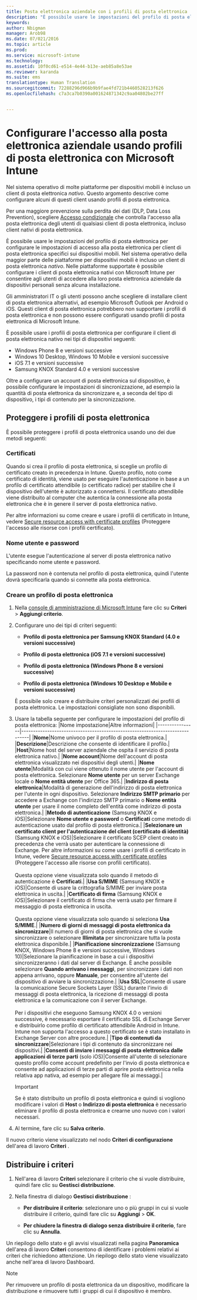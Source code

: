 ```yaml
---
title: Posta elettronica aziendale con i profili di posta elettronica | Microsoft Intune
description: "È possibile usare le impostazioni del profilo di posta elettronica per configurare le impostazioni di accesso alla posta elettronica per client di posta elettronica specifici sui dispositivi mobili."
keywords: 
author: Nbigman
manager: Arob98
ms.date: 07/021/2016
ms.topic: article
ms.prod: 
ms.service: microsoft-intune
ms.technology: 
ms.assetid: 10f0cd61-e514-4e44-b13e-aeb85a8e53ae
ms.reviewer: karanda
ms.suite: ems
translationtype: Human Translation
ms.sourcegitcommit: 72288296d966b9b9fae4fd721b4460528213f626
ms.openlocfilehash: c7a3ca7b0390a001624871342c9aa04802be27ff


---
```


# Configurare l'accesso alla posta elettronica aziendale usando profili di posta elettronica con Microsoft Intune
Nel sistema operativo di molte piattaforme per dispositivi mobili è incluso un client di posta elettronica *nativo*.  Questo argomento descrive come configurare alcuni di questi client usando profili di posta elettronica.

Per una maggiore prevenzione sulla perdita dei dati (DLP, Data Loss Prevention), scegliere [Accesso condizionale](restrict-access-to-email-and-o365-services-with-microsoft-intune.md) che controlla l'accesso alla posta elettronica degli utenti di qualsiasi client di posta elettronica, incluso client nativi di posta elettronica.

È possibile usare le impostazioni del profilo di posta elettronica per configurare le impostazioni di accesso alla posta elettronica per client di posta elettronica specifici sui dispositivi mobili. Nel sistema operativo della maggior parte delle piattaforme per dispositivi mobili è incluso un client di posta elettronica *nativo*.  Nelle piattaforme supportate è possibile configurare i client di posta elettronica nativi con Microsoft Intune per consentire agli utenti di accedere alla loro posta elettronica aziendale da dispositivi personali senza alcuna installazione.  

Gli amministratori IT o gli utenti possono anche scegliere di installare client di posta elettronica alternativi, ad esempio Microsoft Outlook per Android o iOS.  Questi client di posta elettronica potrebbero non supportare i profili di posta elettronica e non possono essere configurati usando profili di posta elettronica di Microsoft Intune.  

È possibile usare i profili di posta elettronica per configurare il client di posta elettronica nativo nei tipi di dispositivi seguenti:
-   Windows Phone 8 e versioni successive
-   Windows 10 Desktop, Windows 10 Mobile e versioni successive
-   iOS 7.1 e versioni successive
-   Samsung KNOX Standard 4.0 e versioni successive


Oltre a configurare un account di posta elettronica sul dispositivo, è possibile configurare le impostazioni di sincronizzazione, ad esempio la quantità di posta elettronica da sincronizzare e, a seconda del tipo di dispositivo, i tipi di contenuto per la sincronizzazione.

## Proteggere i profili di posta elettronica
È possibile proteggere i profili di posta elettronica usando uno dei due metodi seguenti:

### Certificati
Quando si crea il profilo di posta elettronica, si sceglie un profilo di certificato creato in precedenza in Intune. Questo profilo, noto come certificato di identità, viene usato per eseguire l'autenticazione in base a un profilo di certificato attendibile (o certificato radice) per stabilire che il dispositivo dell'utente è autorizzato a connettersi. Il certificato attendibile viene distribuito al computer che autentica la connessione alla posta elettronica che è in genere il server di posta elettronica nativo.

Per altre informazioni su come creare e usare i profili di certificato in Intune, vedere [Secure resource access with certificate profiles](secure-resource-access-with-certificate-profiles.md) (Proteggere l'accesso alle risorse con i profili certificato).

### Nome utente e password
L'utente esegue l'autenticazione al server di posta elettronica nativo specificando nome utente e password.

La password non è contenuta nel profilo di posta elettronica, quindi l'utente dovrà specificarla quando si connette alla posta elettronica.

### Creare un profilo di posta elettronica

1.  Nella [console di amministrazione di Microsoft Intune](https://manage.microsoft.com) fare clic su **Criteri** &gt; **Aggiungi criterio**.

2.  Configurare uno dei tipi di criteri seguenti:

    -   **Profilo di posta elettronica per Samsung KNOX Standard (4.0 e versioni successive)**

    -   **Profilo di posta elettronica (iOS 7.1 e versioni successive)**

    -   **Profilo di posta elettronica (Windows Phone 8 e versioni successive)**

    -   **Profilo di posta elettronica (Windows 10 Desktop e Mobile e versioni successive)**

    È possibile solo creare e distribuire criteri personalizzati dei profili di posta elettronica. Le impostazioni consigliate non sono disponibili.

3.  Usare la tabella seguente per configurare le impostazioni del profilo di posta elettronica:
    |Nome impostazione|Altre informazioni|
    |----------------|-----------------------------------------------------------------------------|
    |**Nome**|Nome univoco per il profilo di posta elettronica.|
    |**Descrizione**|Descrizione che consente di identificare il profilo.|
    |**Host**|Nome host del server aziendale che ospita il servizio di posta elettronica nativo.|
    |**Nome account**|Nome dell'account di posta elettronica visualizzato nei dispositivi degli utenti.|
    |**Nome utente**|Modalità con cui viene ottenuto il nome utente per l'account di posta elettronica. Selezionare **Nome utente** per un server Exchange locale o **Nome entità utente** per Office 365.|
    |**Indirizzo di posta elettronica**|Modalità di generazione dell'indirizzo di posta elettronica per l'utente in ogni dispositivo. Selezionare **Indirizzo SMTP primario** per accedere a Exchange con l'indirizzo SMTP primario o **Nome entità utente** per usare il nome completo dell'entità come indirizzo di posta elettronica.|
    |**Metodo di autenticazione** (Samsung KNOX e iOS)|Selezionare **Nome utente e password** o **Certificati** come metodo di autenticazione usato dal profilo di posta elettronica.|
    |**Selezionare un certificato client per l'autenticazione del client (certificato di identità)** (Samsung KNOX e iOS)|Selezionare il certificato SCEP client creato in precedenza che verrà usato per autenticare la connessione di Exchange. Per altre informazioni su come usare i profili di certificato in Intune, vedere [Secure resource access with certificate profiles](secure-resource-access-with-certificate-profiles.md) (Proteggere l'accesso alle risorse con profili certificato).<br /><br />Questa opzione viene visualizzata solo quando il metodo di autenticazione è **Certificati**.|
    |**Usa S/MIME** (Samsung KNOX e iOS)|Consente di usare la crittografia S/MIME per inviare posta elettronica in uscita.|
    |**Certificato di firma** (Samsung KNOX e iOS)|Selezionare il certificato di firma che verrà usato per firmare il messaggio di posta elettronica in uscita.<br /><br />Questa opzione viene visualizzata solo quando si seleziona **Usa S/MIME**.|
    |**Numero di giorni di messaggi di posta elettronica da sincronizzare**|Il numero di giorni di posta elettronica che si vuole sincronizzare o selezionare **Illimitata** per sincronizzare tutta la posta elettronica disponibile.|
    |**Pianificazione sincronizzazione** (Samsung KNOX, Windows Phone 8 e versioni successive, Windows 10)|Selezionare la pianificazione in base a cui i dispositivi sincronizzeranno i dati dal server di Exchange. È anche possibile selezionare **Quando arrivano i messaggi**, per sincronizzare i dati non appena arrivano, oppure **Manuale**, per consentire all'utente del dispositivo di avviare la sincronizzazione.|
    |**Usa SSL**|Consente di usare la comunicazione Secure Sockets Layer (SSL) durante l'invio di messaggi di posta elettronica, la ricezione di messaggi di posta elettronica e la comunicazione con il server Exchange.<br /><br />Per i dispositivi che eseguono Samsung KNOX 4.0 o versioni successive, è necessario esportare il certificato SSL di Exchange Server e distribuirlo come profilo di certificato attendibile Android in Intune. Intune non supporta l'accesso a questo certificato se è stato installato in Exchange Server con altre procedure.|
    |**Tipo di contenuti da sincronizzare**|Selezionare i tipi di contenuto da sincronizzare nei dispositivi.| 
    |**Consenti di inviare i messaggi di posta elettronica dalle applicazioni di terze parti** (solo iOS)|Consente all'utente di selezionare questo profilo come account predefinito per l'invio di posta elettronica e consente ad applicazioni di terze parti di aprire posta elettronica nella relativa app nativa, ad esempio per allegare file ai messaggi.|

    > [!IMPORTANT]
    > Se è stato distribuito un profilo di posta elettronica e quindi si vogliono modificare i valori di **Host** o **Indirizzo di posta elettronica** è necessario eliminare il profilo di posta elettronica e crearne uno nuovo con i valori necessari.

4.  Al termine, fare clic su **Salva criterio**.

Il nuovo criterio viene visualizzato nel nodo **Criteri di configurazione** dell'area di lavoro **Criteri** .

## Distribuire i criteri

1.  Nell'area di lavoro **Criteri** selezionare il criterio che si vuole distribuire, quindi fare clic su **Gestisci distribuzione**.

2.  Nella finestra di dialogo **Gestisci distribuzione** :

    -   **Per distribuire il criterio**: selezionare uno o più gruppi in cui si vuole distribuire il criterio, quindi fare clic su **Aggiungi** &gt; **OK**.

    -   **Per chiudere la finestra di dialogo senza distribuire il criterio**, fare clic su **Annulla**.

Un riepilogo dello stato e gli avvisi visualizzati nella pagina **Panoramica** dell'area di lavoro **Criteri** consentono di identificare i problemi relativi ai criteri che richiedono attenzione. Un riepilogo dello stato viene visualizzato anche nell'area di lavoro Dashboard.

> [!NOTE]
> Per rimuovere un profilo di posta elettronica da un dispositivo, modificare la distribuzione e rimuovere tutti i gruppi di cui il dispositivo è membro.





<!--HONumber=Jul16_HO3-->


